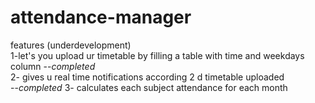 # attendance-manager

features (underdevelopment)<br>
1-let's you upload ur timetable by filling a table with time and weekdays column --<i>completed</i><br>
2- gives u real time notifications according 2 d timetable uploaded<br> --<i>completed</i>
3- calculates each subject attendance for each month<br>
